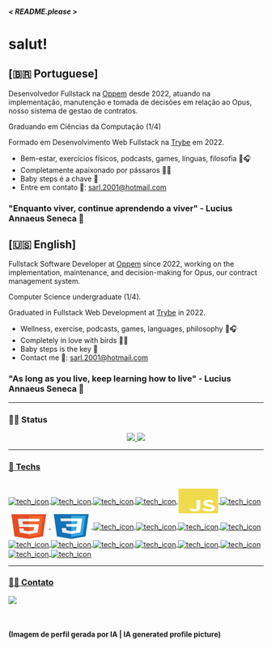 ##### < README.please >

# salut!

## [🇧🇷 Portuguese]

 Desenvolvedor Fullstack na [Oppem](https://oppem.com.br/) desde 2022, atuando na implementação, manutenção e tomada de decisões em relação ao Opus, nosso sistema de gestao de contratos.

Graduando em Ciências da Computação (1/4)

Formado em Desenvolvimento Web Fullstack na [Trybe](https://www.betrybe.com/) em 2022.
 
 - Bem-estar, exercícios físicos, podcasts, games, línguas, filosofia 📖🎧
 - Completamente apaixonado por pássaros 🦜💚
 - Baby steps é a chave 👶
 - Entre em contato 💌: sarl.2001@hotmail.com
 
 ### "Enquanto viver, continue aprendendo a viver" - Lucius Annaeus Seneca 💚
 
 ## [🇺🇸 English]
 
Fullstack Software Developer at [Oppem](https://oppem.com.br/) since 2022, working on the implementation, maintenance, and decision-making for Opus, our contract management system.

Computer Science undergraduate (1/4).

Graduated in Fullstack Web Development at [Trybe](https://www.betrybe.com/) in 2022.

 - Wellness, exercise, podcasts, games, languages, philosophy 📖🎧
 - Completely in love with birds 🦜💚
 - Baby steps is the key 👶
 - Contact me 💌: sarl.2001@hotmail.com

### "As long as you live, keep learning how to live" - Lucius Annaeus Seneca 💚
 
<hr />

### 👨‍💻 Status
<div align="center">
  <a href="https://github.com/SamuelDAlencar">
  <img height="180em" src="https://github-readme-stats.vercel.app/api?username=SamuelDAlencar&show_icons=true&theme=dark&include_all_commits=true&count_private=true"/>
  <img height="180em" src="https://github-readme-stats.vercel.app/api/top-langs/?username=SamuelDAlencar&layout=compact&langs_count=7&theme=dark"/>
</div>
  
<hr />
 
 ### 🧰 Techs
<div style="display: inline_block"><br>
  <img align="center" alt="tech_icon" height="50" width="80" src="https://cdn.jsdelivr.net/gh/devicons/devicon/icons/linux/linux-original.svg" />
  <img align="center" alt="tech_icon" height="50" width="80" src="https://cdn.jsdelivr.net/gh/devicons/devicon/icons/unix/unix-original.svg" />
  <img align="center" alt="tech_icon" height="50" width="80" src="https://cdn.jsdelivr.net/gh/devicons/devicon/icons/bash/bash-original.svg" />
   <img align="center" alt="tech_icon" height="50" width="80" src="https://cdn.jsdelivr.net/gh/devicons/devicon/icons/git/git-original.svg" />
  <img align="center" alt="tech_icon" height="50" width="80" src="https://raw.githubusercontent.com/devicons/devicon/master/icons/javascript/javascript-plain.svg">
  <img align="center" alt="tech_icon" height="50" width="80" src="https://cdn.jsdelivr.net/gh/devicons/devicon/icons/typescript/typescript-original.svg" />
  <img align="center" alt="tech_icon" height="50" width="80" src="https://raw.githubusercontent.com/devicons/devicon/master/icons/html5/html5-original.svg">
  <img align="center" alt="tech_icon" height="50" width="80" 
src="https://raw.githubusercontent.com/devicons/devicon/master/icons/css3/css3-original.svg">
  <img align="center" alt="tech_icon" height="50" width="80" 
src="https://cdn.jsdelivr.net/gh/devicons/devicon/icons/python/python-original.svg">
  <img align="center" alt="tech_icon" height="50" width="80" src="https://cdn.jsdelivr.net/gh/devicons/devicon/icons/bootstrap/bootstrap-original.svg" />
  <img align="center" alt="tech_icon" height="50" width="80" src="https://cdn.jsdelivr.net/gh/devicons/devicon/icons/react/react-original.svg" />
  <img align="center" alt="tech_icon" height="50" width="80" src="https://cdn.jsdelivr.net/gh/devicons/devicon/icons/jest/jest-plain.svg" />
  <img align="center" alt="tech_icon" height="50" width="80" src="https://cdn.jsdelivr.net/gh/devicons/devicon/icons/redux/redux-original.svg" />
  <img align="center" alt="tech_icon" height="50" width="80" src="https://cdn.jsdelivr.net/gh/devicons/devicon/icons/docker/docker-plain.svg" />
  <img align="center" alt="tech_icon" height="50" width="80" src="https://cdn.jsdelivr.net/gh/devicons/devicon/icons/mysql/mysql-original.svg" />
  <img align="center" alt="tech_icon" height="50" width="80" src="https://cdn.jsdelivr.net/gh/devicons/devicon/icons/nodejs/nodejs-original.svg" />
  <img align="center" alt="tech_icon" height="50" width="80" src="https://cdn.jsdelivr.net/gh/devicons/devicon/icons/express/express-original.svg" />
  <img align="center" alt="tech_icon" height="50" width="80" src="https://cdn.jsdelivr.net/gh/devicons/devicon/icons/mocha/mocha-plain.svg" />
  <img align="center" alt="tech_icon" height="50" width="80" src="https://cdn.jsdelivr.net/gh/devicons/devicon/icons/sequelize/sequelize-original.svg" />
  <img align="center" alt="tech_icon" height="50" width="80" src="https://cdn.jsdelivr.net/gh/devicons/devicon/icons/mongodb/mongodb-original.svg" />
</div>

<hr />
  
### 🙋‍♂️ Contato

<div> 
   <a href="https://www.linkedin.com/in/samueldalencar/" target="_blank"><img src="https://img.shields.io/badge/LinkedIn-0077B5?style=for-the-badge&logo=linkedin&logoColor=white" style="height: 40px;"></a>
</div>

<br />
<br />

<b>(Imagem de perfil gerada por IA | IA generated profile picture)</b>
